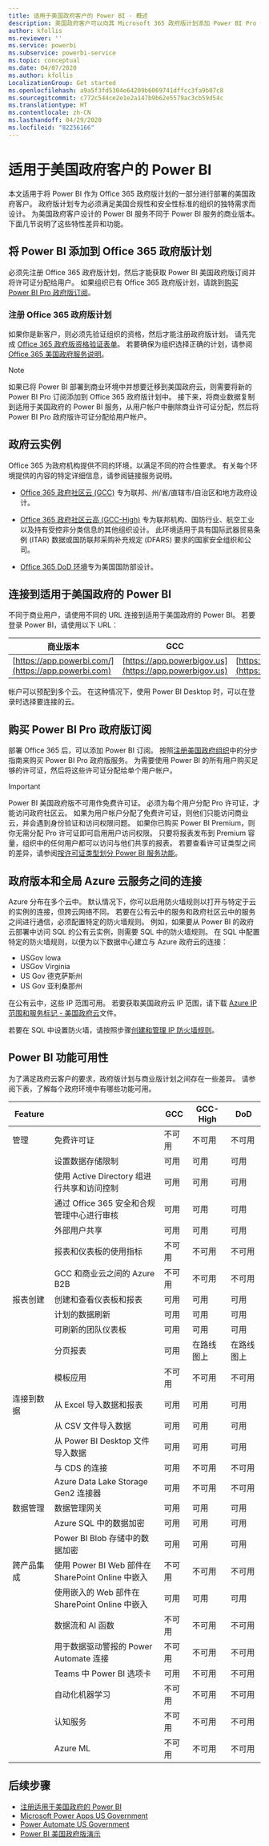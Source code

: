 ```yaml
---
title: 适用于美国政府客户的 Power BI - 概述
description: 美国政府客户可以向其 Microsoft 365 政府版计划添加 Power BI Pro 订阅。 了解如何在此服务说明中注册和查看功能可用性。
author: kfollis
ms.reviewer: ''
ms.service: powerbi
ms.subservice: powerbi-service
ms.topic: conceptual
ms.date: 04/07/2020
ms.author: kfollis
LocalizationGroup: Get started
ms.openlocfilehash: a9a5f3fd5304e64209b6069741dffcc3fa9b07c8
ms.sourcegitcommit: c772c544ce2e1e2a147b9b62e5579ac3cb59d54c
ms.translationtype: HT
ms.contentlocale: zh-CN
ms.lasthandoff: 04/29/2020
ms.locfileid: "82256166"
---
```

# <a name="power-bi-for-us-government-customers"></a>适用于美国政府客户的 Power BI
本文适用于将 Power BI 作为 Office 365 政府版计划的一部分进行部署的美国政府客户。 政府版计划专为必须满足美国合规性和安全性标准的组织的独特需求而设计。 为美国政府客户设计的 Power BI 服务不同于 Power BI 服务的商业版本。 下面几节说明了这些特性差异和功能。

## <a name="add-power-bi-to-your-office-365-government-plan"></a>将 Power BI 添加到 Office 365 政府版计划

必须先注册 Office 365 政府版计划，然后才能获取 Power BI 美国政府版订阅并将许可证分配给用户。 如果组织已有 Office 365 政府版计划，请跳到[购买 Power BI Pro 政府版订阅](#purchase-a-power-bi-pro-government-subscription)。

### <a name="enroll-in-office-365-government-plan"></a>注册 Office 365 政府版计划

如果你是新客户，则必须先验证组织的资格，然后才能注册政府版计划。  请先完成 [Office 365 政府版资格验证表单](https://www.microsoft.com/microsoft-365/government/eligibility-validation)。 若要确保为组织选择正确的计划，请参阅 [Office 365 美国政府服务说明](https://docs.microsoft.com/office365/servicedescriptions/office-365-platform-service-description/office-365-us-government/office-365-us-government)。

> [!NOTE]
> 如果已将 Power BI 部署到商业环境中并想要迁移到美国政府云，则需要将新的 Power BI Pro 订阅添加到 Office 365 政府版计划中。 接下来，将商业数据复制到适用于美国政府的 Power BI 服务，从用户帐户中删除商业许可证分配，然后将 Power BI Pro 政府版许可证分配给用户帐户。
>
>
## <a name="government-cloud-instances"></a>政府云实例
Office 365 为政府机构提供不同的环境，以满足不同的符合性要求。 有关每个环境提供的内容的特定详细信息，请参阅链接服务说明。

* [Office 365 政府社区云 (GCC)](https://docs.microsoft.com/office365/servicedescriptions/office-365-platform-service-description/office-365-us-government/gcc) 专为联邦、州/省/直辖市/自治区和地方政府设计。

* [Office 365 政府社区云高 (GCC-High)](https://docs.microsoft.com/office365/servicedescriptions/office-365-platform-service-description/office-365-us-government/gcc-high-and-dod) 专为联邦机构、国防行业、航空工业以及持有受控非分类信息的其他组织设计。 此环境适用于具有国际武器贸易条例 (ITAR) 数据或国防联邦采购补充规定 (DFARS) 要求的国家安全组织和公司。

* [Office 365 DoD 环境](https://docs.microsoft.com/office365/servicedescriptions/office-365-platform-service-description/office-365-us-government/gcc-high-and-dod)专为美国国防部设计。 

## <a name="connect-to-power-bi-for-us-government"></a>连接到适用于美国政府的 Power BI

不同于商业用户，请使用不同的 URL 连接到适用于美国政府的 Power BI。 若要登录 Power BI，请使用以下 URL：

| 商业版本  | GCC  | GCC High | DoD |
| --- | --- | --- | --- |
| [https://app.powerbi.com/](https://app.powerbi.com) |[https://app.powerbigov.us](https://app.powerbigov.us) | [https://app.high.powerbigov.us](https://app.high.powerbigov.us) | [https://app.mil.powerbigov.us](https://app.mil.powerbigov.us) |

帐户可以预配到多个云。 在这种情况下，使用 Power BI Desktop 时，可以在登录时选择要连接的云。

## <a name="purchase-a-power-bi-pro-government-subscription"></a>购买 Power BI Pro 政府版订阅

部署 Office 365 后，可以添加 Power BI 订阅。 按照[注册美国政府组织](service-govus-signup.md)中的分步指南来购买 Power BI Pro 政府版服务。 为需要使用 Power BI 的所有用户购买足够的许可证，然后将这些许可证分配给单个用户帐户。

> [!IMPORTANT]
> Power BI 美国政府版不可用作免费许可证。 必须为每个用户分配 Pro 许可证，才能访问政府社区云。 如果为用户帐户分配了免费许可证，则他们只能访问商业云，并会遇到身份验证和访问权限问题。 如果你已购买 Power BI Premium，则你无需分配 Pro 许可证即可启用用户访问权限。  只要将报表发布到 Premium 容量，组织中的任何用户都可以访问与他们共享的报表。 若要查看许可证类型之间的差异，请参阅[按许可证类型划分 Power BI 服务功能](service-features-license-type.md)。
>
>

## <a name="connectivity-between-government-and-global-azure-cloud-services"></a>政府版本和全局 Azure 云服务之间的连接

Azure 分布在多个云中。 默认情况下，你可以启用防火墙规则以打开与特定于云的实例的连接，但跨云网络不同。  若要在公有云中的服务和政府社区云中的服务之间进行通信，必须配置特定的防火墙规则。 例如，如果要从 Power BI 的政府云部署中访问 SQL 的公有云实例，则需要 SQL 中的防火墙规则。 在 SQL 中配置特定的防火墙规则，以便为以下数据中心建立与 Azure 政府云的连接：

* USGov Iowa
* USGov Virginia
* US Gov 德克萨斯州
* US Gov 亚利桑那州

在公有云中，这些 IP 范围可用。 若要获取美国政府云 IP 范围，请下载 [Azure IP 范围和服务标记 - 美国政府云](https://www.microsoft.com/download/details.aspx?id=57063)文件。 

若要在 SQL 中设置防火墙，请按照步骤[创建和管理 IP 防火墙规则](https://docs.microsoft.com/azure/sql-database/sql-database-firewall-configure#create-and-manage-ip-firewall-rules)。

## <a name="power-bi-feature-availability"></a>Power BI 功能可用性

为了满足政府云客户的要求，政府版计划与商业版计划之间存在一些差异。 请参阅下表，了解每个政府环境中有哪些功能可用。

|Feature |   |GCC |GCC-High |DoD|
|------|------|------|------|------|
|管理|免费许可证|不可用|不可用|不可用|
|  |设置数据存储限制|可用|可用|可用|
|  |使用 Active Directory 组进行共享和访问控制|可用|可用|可用|
|  |通过 Office 365 安全和合规管理中心进行审核|可用|可用|可用|
|  |外部用户共享|可用|可用|可用|
|  |报表和仪表板的使用指标|不可用|不可用|不可用|
|  |GCC 和商业云之间的 Azure B2B|不可用|不可用|不可用|
|报表创建|创建和查看仪表板和报表|可用|可用|可用|
|  |计划的数据刷新|可用|可用|可用|
|  |可刷新的团队仪表板|可用|可用|可用|
|  |分页报表|可用|在路线图上|在路线图上|
|  |模板应用|不可用|不可用|不可用|
|连接到数据|从 Excel 导入数据和报表|可用|可用|可用|
|  |从 CSV 文件导入数据|可用|可用|可用|
|  |从 Power BI Desktop 文件导入数据|可用|可用|可用|
|  |与 CDS 的连接|可用|不可用|不可用|
|  |Azure Data Lake Storage Gen2 连接器|可用|不可用|不可用|
|数据管理|数据管理网关|可用|可用|可用|
|  |Azure SQL 中的数据加密|可用|可用|可用|
|  |Power BI Blob 存储中的数据加密|可用|可用|可用|
|跨产品集成|使用 Power BI Web 部件在 SharePoint Online 中嵌入|不可用|不可用|不可用|
|  |使用嵌入的 Web 部件在 SharePoint Online 中嵌入|可用|可用|可用|
|  |数据流和 AI 函数|不可用|不可用|不可用|
|  |用于数据驱动警报的 Power Automate 连接|不可用|不可用|不可用|
|  |Teams 中 Power BI 选项卡|可用|不可用|不可用|
|  |自动化机器学习|不可用|不可用|不可用|
|  |认知服务|不可用|不可用|不可用|
|  |Azure ML|不可用|不可用|不可用|

## <a name="next-steps"></a>后续步骤

* [注册适用于美国政府的 Power BI](service-govus-signup.md)
* [Microsoft Power Apps US Government](https://docs.microsoft.com/power-platform/admin/powerapps-us-government)
* [Power Automate US Government](https://docs.microsoft.com/power-automate/us-govt)
* <a href="https://channel9.msdn.com/Blogs/Azure/Cognitive-Services-HDInsight-and-Power-BI-on-Azure-Government">Power BI 美国政府版演示</a>
